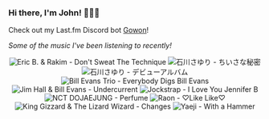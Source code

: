 ### Hi there, I'm John! 🏄🏻‍♂️

Check out my Last.fm Discord bot [Gowon](http://gowon.ca)!

_Some of the music I've been listening to recently!_


<!-- lastfm -->
<p align="center"><img src="https://lastfm.freetls.fastly.net/i/u/64s/f4082677814e4516a8a6a360eef24df0.jpg" title="Eric B. & Rakim - Don't Sweat The Technique"> <img src="https://lastfm.freetls.fastly.net/i/u/64s/cdc4808092735642327177d417508e1c.png" title="石川さゆり - ちいさな秘密"> <img src="https://lastfm.freetls.fastly.net/i/u/64s/fbf55ee3580ffb5a23951c62fdef72fb.png" title="石川さゆり - デビューアルバム"> <img src="https://lastfm.freetls.fastly.net/i/u/64s/fd10e0a7e6214f3fcf97fb4f6805d204.jpg" title="Bill Evans Trio - Everybody Digs Bill Evans"> <img src="https://lastfm.freetls.fastly.net/i/u/64s/683fc6f770e4bdbddcfa02b5da745eb2.jpg" title="Jim Hall & Bill Evans - Undercurrent"> <img src="https://lastfm.freetls.fastly.net/i/u/64s/9e3123c042fb257fe1851e25400203af.png" title="Jockstrap - I Love You Jennifer B"> <img src="https://lastfm.freetls.fastly.net/i/u/64s/0b45b3cd51032398abc80613b3fe2e8e.jpg" title="NCT DOJAEJUNG - Perfume"> <img src="https://lastfm.freetls.fastly.net/i/u/64s/00f86387f7eeb756f71a2040a26337b6.jpg" title="Raon - ♡Like Like♡"> <img src="https://lastfm.freetls.fastly.net/i/u/64s/39b69b478727d14143bec2207f0b9ac5.jpg" title="King Gizzard & The Lizard Wizard - Changes"> <img src="https://lastfm.freetls.fastly.net/i/u/64s/8802f9173ba85a93da79126c26136d67.jpg" title="Yaeji - With a Hammer"> </p>
